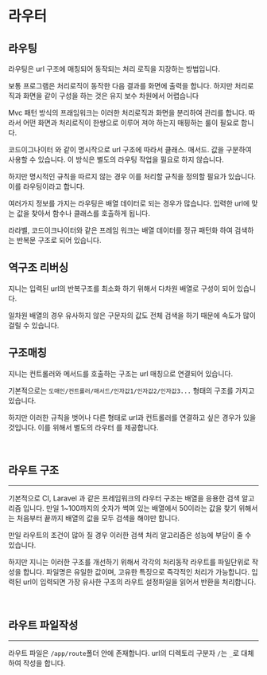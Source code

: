 # 라우터

## 라우팅
라우팅은 url 구조에 매칭되어 동작되는 처리 로직을 지장하는 방법입니다.

보통 프로그램은 처리로직이 동작한 다음 결과를 화면에 출력을 합니다. 하지만 처리로직과 화면을 같이 구성을 하는 것은 유지 보수 차원에서 어렵습니다

Mvc 패턴 방식의 프래임워크는 이러한 처리로직과 화면을 분리하여 관리를 합니다. 따라서 어떤 화면과 처리로직이 한쌍으로 이루어 져야 하는지 매핑하는 룰이 필요로 합니다.

코드이그나이터 와 같이 명시작으로 url 구조에 따라서 클래스. 매서드. 값을 구분하여 사용할 수 있습니다. 이 방식은 별도의 라우팅 작업을 필요로 하지 않습니다.

하지만 명시적인 규칙을 따르지 않는 경우 이를 처리할 규칙을 정의할 필요가 있습니다. 이를 라우팅이라고 합니다.

여러가지 정보를 가지는 라우팅은 배열 데이터로 되는 경우가 많습니다. 입력한 url에 맞는 값을  찾아서 함수나 클래스를 호출하게 됩니다.

라라벨, 코드이크나이터와 같은 프레임 워크는 배열 데이터를 정규 패턴화 하여 검색하는 반복문 구조로 되어 있습니다.

## 역구조 리버싱
지니는 입력된 url의 반복구조를 최소화 하기 위해서 다차원 배열로 구성이 되어 있습니다.

일차원 배열의 경우 유사하지 않은 구문자의 값도 전체 검색을 하기 때문에 속도가 많이 걸릴 수 있습니다.

## 구조매칭

지니는 컨트롤러와 메서드를 호출하는 구조는 url 매칭으로 연결되어 있습니다.

기본적으로는 `도매인/컨트롤러/매서드/인자값1/인자값2/인자값3...` 형태의 구조를 가지고 있습니다.

하지만 이러한 규칙을 벗어나 다른 형태로 url과 컨트롤러를 연결하고 싶은 경우가 있을 것입니다.
이를 위해서 별도의 라우터 를 제공합니다.

<br>

## 라우트 구조
---

기본적으로 CI, Laravel 과 같은 프레임워크의 라우터 구조는 배열을 응용한 검색 알고리즘 입니다.
만일 1~100까지의 숫자가 썩여 있는 배열에서 50이라는 값을 찾기 위해서는 처음부터 끝까지 배열의 값을 모두 검색을 해야만 합니다.

만일 라우트의 조건이 많아 질 경우 이러한 검색 처리 알고리즘은 성능에 부담이 줄 수 있습니다.

하지만 지니는 이러한 구조를 개선하기 위해서 각각의 처리동작 라우트를 파일단위로 작성을 합니다. 파일명은 유일한 값이며, 고유한 특징으로 즉각적인 처리가 가능합니다.
입력된 url이 입력되면 가장 유사한 구조의 라우트 설정파일을 읽어서 반환을 처리합니다.

<br>

## 라우트 파일작성
---

라우트 파일은 `/app/route`폴더 안에 존재합니다. url의 디렉토리 구분자 `/`는 `_`로 대체하여 작성을 합니다.



